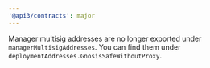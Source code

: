 ```yaml
---
'@api3/contracts': major
---
```


Manager multisig addresses are no longer exported under `managerMultisigAddresses`.
You can find them under `deploymentAddresses.GnosisSafeWithoutProxy`.

